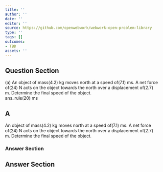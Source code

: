```yaml
---
title: ''
author: ''
date: ''
editor: ''
source: https://github.com/openwebwork/webwork-open-problem-library
type: ''
tags: []
outcomes:
- TBD
assets: ''
---
```


## Question Section 

 
  
(a) An object of mass(4.2) kg moves north at a speed of(7.1) ms. A net force of(24) N acts on the object towards the north over a displacement of(2.7) m. Determine the final speed of the object.  
 ans_rule(20) ms
## A
An object of mass(4.2) kg moves north at a speed of(7.1) ms. A net force of(24) N acts on the object towards the north over a displacement of(2.7) m. Determine the final speed of the object.  
### Answer Section


## Answer Section

